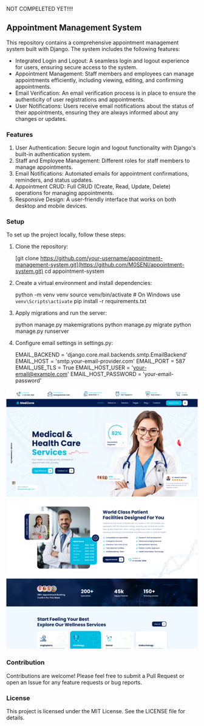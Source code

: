 NOT COMPELETED YET!!!!
## Appointment Management System

This repository contains a comprehensive appointment management system built with Django. The system includes the following features:

- Integrated Login and Logout: A seamless login and logout experience for users, ensuring secure access to the system.
- Appointment Management: Staff members and employees can manage appointments efficiently, including viewing, editing, and confirming appointments.
- Email Verification: An email verification process is in place to ensure the authenticity of user registrations and appointments.
- User Notifications: Users receive email notifications about the status of their appointments, ensuring they are always informed about any changes or updates.

### Features

1. User Authentication: Secure login and logout functionality with Django's built-in authentication system.
2. Staff and Employee Management: Different roles for staff members to manage appointments.
3. Email Notifications: Automated emails for appointment confirmations, reminders, and status updates.
4. Appointment CRUD: Full CRUD (Create, Read, Update, Delete) operations for managing appointments.
5. Responsive Design: A user-friendly interface that works on both desktop and mobile devices.

### Setup

To set up the project locally, follow these steps:

1. Clone the repository:
  
   [git clone https://github.com/your-username/appointment-management-system.git](https://github.com/M0SENI/appointment-system.git)
   cd appointment-system
   
2. Create a virtual environment and install dependencies:
  
   python -m venv venv
   source venv/bin/activate  # On Windows use `venv\Scripts\activate`
   pip install -r requirements.txt
   
3. Apply migrations and run the server:
  
   python manage.py makemigrations
   python manage.py migrate
   python manage.py runserver
   
4. Configure email settings in settings.py:
  
   EMAIL_BACKEND = 'django.core.mail.backends.smtp.EmailBackend'
   EMAIL_HOST = 'smtp.your-email-provider.com'
   EMAIL_PORT = 587
   EMAIL_USE_TLS = True
   EMAIL_HOST_USER = 'your-email@example.com'
   EMAIL_HOST_PASSWORD = 'your-email-password'

![image alt](https://github.com/M0SENI/appointment-system/blob/main/screen.jpg)
   
### Contribution

Contributions are welcome! Please feel free to submit a Pull Request or open an Issue for any feature requests or bug reports.

### License

This project is licensed under the MIT License. See the LICENSE file for details.


